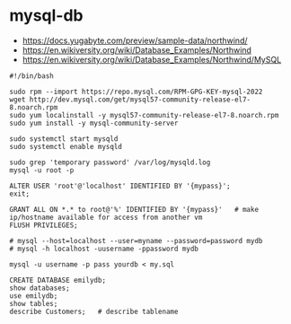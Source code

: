 # mysql-db
- https://docs.yugabyte.com/preview/sample-data/northwind/
- https://en.wikiversity.org/wiki/Database_Examples/Northwind
- https://en.wikiversity.org/wiki/Database_Examples/Northwind/MySQL
```
#!/bin/bash
```
```
sudo rpm --import https://repo.mysql.com/RPM-GPG-KEY-mysql-2022
wget http://dev.mysql.com/get/mysql57-community-release-el7-8.noarch.rpm
sudo yum localinstall -y mysql57-community-release-el7-8.noarch.rpm
sudo yum install -y mysql-community-server
```
```
sudo systemctl start mysqld 
sudo systemctl enable mysqld
```

```
sudo grep 'temporary password' /var/log/mysqld.log
mysql -u root -p
```
```
ALTER USER 'root'@'localhost' IDENTIFIED BY '{mypass}';
exit;
```
```
GRANT ALL ON *.* to root@'%' IDENTIFIED BY '{mypass}'   # make ip/hostname available for access from another vm
FLUSH PRIVILEGES;
```
```
# mysql --host=localhost --user=myname --password=password mydb
# mysql -h localhost -uusername -ppassword mydb
```

```
mysql -u username -p pass yourdb < my.sql
```

```
CREATE DATABASE emilydb;
show databases;
use emilydb;
show tables;
describe Customers;   # describe tablename
```



